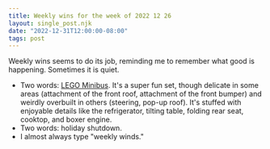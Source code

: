 ```yaml
---
title: Weekly wins for the week of 2022 12 26
layout: single_post.njk
date: "2022-12-31T12:00:00-08:00"
tags: post
---
```

Weekly wins seems to do its job, reminding me to remember what good is happening. Sometimes it is quiet.
- Two words: [LEGO Minibus](https://www.lego.com/en-us/product/volkswagen-t2-camper-van-10279). It's a super fun set, though delicate in some areas (attachment of the front roof, attachment of the front bumper) and weirdly overbuilt in others (steering, pop-up roof). It's stuffed with enjoyable details like the refrigerator, tilting table, folding rear seat, cooktop, and boxer engine.
- Two words: holiday shutdown.
- I almost always type "weekly winds."
